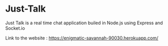 # Just-Talk

Just Talk is a real time chat application builed in Node.js using Express and Socket.io

Link to the website : https://enigmatic-savannah-90030.herokuapp.com/
